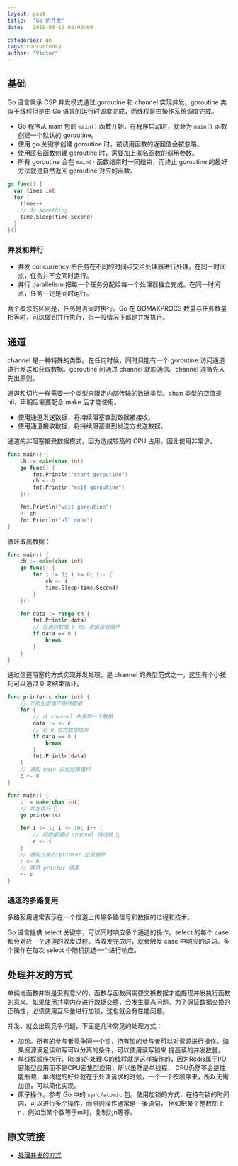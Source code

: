 ```yaml
---
layout: post
title:  "Go 的并发"
date:   2019-05-13 08:00:00

categories: go
tags: concurrency
author: "Victor"
---
```


## 基础

Go 语言秉承 CSP 并发模式通过 goroutine 和 channel 实现并发。goroutine 类似于线程但是由 Go 语言的运行时调度完成，而线程是由操作系统调度完成。

* Go 程序从 main 包的 `main()` 函数开始，在程序启动时，就会为 `main()` 函数创建一个默认的 goroutine。
* 使用 go 关键字创建 goroutine 时，被调用函数的返回值会被忽略。
* 使用匿名函数创建 goroutine 时，需要加上匿名函数的调用参数。
* 所有 goroutine 会在 `main()` 函数结束时一同结束，而终止 goroutine 的最好方法就是自然返回 goroutine 对应的函数。

```go
go func() {
  var times int
  for {
    times++
    // do something
    time.Sleep(time.Second)
  }
}()
```

### 并发和并行

* 并发 concurrency 把任务在不同的时间点交给处理器进行处理。在同一时间点，任务并不会同时运行。
* 并行 parallelism 把每一个任务分配给每一个处理器独立完成。在同一时间点，任务一定是同时运行。

两个概念的区别是，任务是否同时执行。Go 在 GOMAXPROCS 数量与任务数量相等时，可以做到并行执行，但一般情况下都是并发执行。

## 通道

channel 是一种特殊的类型。在任何时候，同时只能有一个 goroutine 访问通道进行发送和获取数据。goroutine 间通过 channel 就能通信。channel 遵循先入先出原则。

通道和切片一样需要一个类型来限定内部传输的数据类型。chan 类型的空值是 nil，声明后需要配合 make 后才能使用。

* 使用通道发送数据，将持续阻塞直到数据被接收。
* 使用通道接收数据，将持续阻塞直到发送方发送数据。

通道的非阻塞接受数据模式，因为造成较高的 CPU 占用，因此使用非常少。

```go
func main() {
	ch := make(chan int)
	go func() {
		fmt.Println("start goroutine")
		ch <- 0
		fmt.Println("exit goroutine")
	}()

	fmt.Println("wait goroutine")
	<- ch
	fmt.Println("all done")
}
```

循环取出数据：

```go
func main() {
	ch := make(chan int)
	go func() {
		for i := 3;	i >= 0;	i-- {
			ch <- i
			time.Sleep(time.Second)
		}
	}()

	for data := range ch {
		fmt.Println(data)
		// 当遇到数据 0 时，退出接收循环
		if data == 0 {
			break
		}
	}
}
```

通过信道阻塞的方式实现并发处理，是 channel 的典型范式之一，这里有个小技巧可以通过 0 来结束循环。

```go
func printer(c chan int) {
	// 开始无限循环等待数据
	for {
		// 从 channel 中获取一个数据
		data := <- c
		// 将 0 视为数据结束
		if data == 0 {
			break
		}
		fmt.Println(data)
	}
	// 通知 main 已经结束循环
	c <- 0
}

func main() {
	c := make(chan int)
	// 并发执行 
	go printer(c)

	for i := 1; i <= 10; i++ {
		// 将数据通过 channel 投送给 
		c <- i
	}
	// 通知并发的 printer 结束循环
	c <- 0
	// 等待 printer 结束
	<- c
}
```

### 通道的多路复用

多路服用通常表示在一个信道上传输多路信号和数据的过程和技术。

Go 语言提供 select 关键字，可以同时响应多个通道的操作。select 的每个 case 都会对应一个通道的收发过程。当收发完成时，就会触发 case 中响应的语句。多个操作在每次 select 中随机挑选一个进行响应。

## 处理并发的方式

单纯地函数并发是没有意义的。函数与函数间需要交换数据才能提现并发执行函数的意义。如果使用共享内存进行数据交换，会发生竟态问题。为了保证数据交换的正确性，必须使用互斥量进行加锁，这也就会有性能问题。

并发，就会出现竞争问题，下面是几种常见的处理方式：

* 加锁。所有的参与者竞争同一个锁，持有锁的参与者可以对资源进行操作。如果资源满足读和写可以分离的条件，可以使用读写锁来 提高读的并发数量。
* 单线程顺序执行。Redis的处理IO的线程就是这样操作的，因为Redis属于I/O密集型应用而不是CPU密集型应用，所以虽然是单线程， CPU仍然不会是性能瓶颈，单线程的好处就在于处理请求的时候，一个一个按顺序来，所以无需加锁，可以简化实现。
* 原子操作。参考 Go 中的 `sync/atomic` 包。使用加锁的方式，在持有锁的时间内，可以进行多个操作，而原则操作通常是一条语句， 例如把某个整数加上n，例如当某个数等于m时，复制为n等等。

## 原文链接

* [处理并发的方式](https://jiajunhuang.com/articles/2018_11_07-concurrency.md.html)
